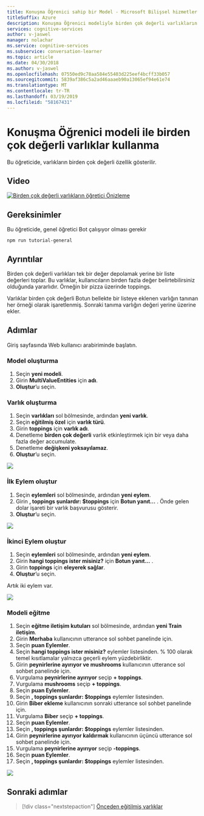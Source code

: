 ```yaml
---
title: Konuşma Öğrenici sahip bir Model - Microsoft Bilişsel hizmetler birden çok değerli varlıklar kullanma | Microsoft Docs
titleSuffix: Azure
description: Konuşma Öğrenici modeliyle birden çok değerli varlıkların kullanmayı öğrenin.
services: cognitive-services
author: v-jaswel
manager: nolachar
ms.service: cognitive-services
ms.subservice: conversation-learner
ms.topic: article
ms.date: 04/30/2018
ms.author: v-jaswel
ms.openlocfilehash: 07550ed9c78aa584e55403d225eef4bcff33b057
ms.sourcegitcommit: 5839af386c5a2ad46aaaeb90a13065ef94e61e74
ms.translationtype: MT
ms.contentlocale: tr-TR
ms.lasthandoff: 03/19/2019
ms.locfileid: "58167431"
---
```

# <a name="how-to-use-multi-value-entities-with-a-conversation-learner-model"></a>Konuşma Öğrenici modeli ile birden çok değerli varlıklar kullanma
Bu öğreticide, varlıkların birden çok değerli özellik gösterilir.

## <a name="video"></a>Video

[![Birden çok değerli varlıkların öğretici Önizleme](https://aka.ms/cl_Tutorial_v3_MultiValued_Preview)](https://aka.ms/cl_Tutorial_v3_MultiValued)

## <a name="requirements"></a>Gereksinimler
Bu öğreticide, genel öğretici Bot çalışıyor olması gerekir

    npm run tutorial-general

## <a name="details"></a>Ayrıntılar
Birden çok değerli varlıkları tek bir değer depolamak yerine bir liste değerleri toplar.  Bu varlıklar, kullanıcıların birden fazla değer belirtebilirsiniz olduğunda yararlıdır. Örneğin bir pizza üzerinde toppings.

Varlıklar birden çok değerli Botun bellekte bir listeye eklenen varlığın tanınan her örneği olarak işaretlenmiş. Sonraki tanıma varlığın değeri yerine üzerine ekler.

## <a name="steps"></a>Adımlar

Giriş sayfasında Web kullanıcı arabiriminde başlatın.

### <a name="create-the-model"></a>Model oluşturma

1. Seçin **yeni modeli**.
2. Girin **MultiValueEntities** için **adı**.
3. **Oluştur**’u seçin.

### <a name="entity-creation"></a>Varlık oluşturma

1. Seçin **varlıkları** sol bölmesinde, ardından **yeni varlık**.
2. Seçin **eğitilmiş özel** için **varlık türü**.
3. Girin **toppings** için **varlık adı**.
4. Denetleme **birden çok değerli** varlık etkinleştirmek için bir veya daha fazla değer accumulate.
5. Denetleme **değişkeni yoksayılamaz**.
6. **Oluştur**’u seçin.

![](../media/T07_entity_create.png)

### <a name="create-the-first-action"></a>İlk Eylem oluştur

1. Seçin **eylemleri** sol bölmesinde, ardından **yeni eylem**.
2. Girin **, toppings şunlardır: $toppings** için **Botun yanıt...** . Önde gelen dolar işareti bir varlık başvurusu gösterir.
3. **Oluştur**’u seçin.

![](../media/T07_action_create_1.png)

### <a name="create-the-second-action"></a>İkinci Eylem oluştur

1. Seçin **eylemleri** sol bölmesinde, ardından **yeni eylem**.
2. Girin **hangi toppings ister misiniz?** için **Botun yanıt...** .
3. Girin **toppings** için **eleyerek sağlar**.
4. **Oluştur**’u seçin.

Artık iki eylem var.

![](../media/T07_action_create_2.png)

### <a name="train-the-model"></a>Modeli eğitme

1. Seçin **eğitme iletişim kutuları** sol bölmesinde, ardından **yeni Train iletişim**.
2. Girin **Merhaba** kullanıcının utterance sol sohbet panelinde için.
3. Seçin **puan Eylemler**.
4. Seçin **hangi toppings ister misiniz?** eylemler listesinden. % 100 olarak temel kısıtlamalar yalnızca geçerli eylem yüzdebirliktir.
5. Girin **peynirlerine ayırıyor ve mushrooms** kullanıcının utterance sol sohbet panelinde için.
6. Vurgulama **peynirlerine ayırıyor** seçip **+ toppings**.
7. Vurgulama **mushrooms** seçip **+ toppings**.
8. Seçin **puan Eylemler**.
9. Seçin **, toppings şunlardır: $toppings** eylemler listesinden.
10. Girin **Biber ekleme** kullanıcının sonraki utterance sol sohbet panelinde için.
11. Vurgulama **Biber** seçip **+ toppings**.
12. Seçin **puan Eylemler**.
13. Seçin **, toppings şunlardır: $toppings** eylemler listesinden.
14. Girin **peynirlerine ayırıyor kaldırmak** kullanıcının üçüncü utterance sol sohbet panelinde için.
15. Vurgulama **peynirlerine ayırıyor** seçip **-toppings**.
16. Seçin **puan Eylemler**.
17. Seçin **, toppings şunlardır: $toppings** eylemler listesinden.

![](../media/T07_training.png)

## <a name="next-steps"></a>Sonraki adımlar

> [!div class="nextstepaction"]
> [Önceden eğitilmiş varlıklar](./08-pre-trained-entities.md)
